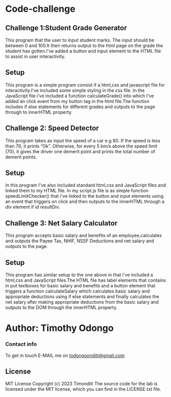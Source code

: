 # Code-challenge
## Challenge 1:Student Grade Generator

 This program that the user to input student marks. The input should be between 0 and 100.It then returns output to the html page on the grade the student has gotten.I've added a button and input element to the HTML file to assist in user interactivity.
 ## Setup
 This program is a simple program consist if a html,css and javascript file for interactivity.I've included some simple styling in the css file.
In the JavaScript file i've included a function calculateGrade() into which I've added an click event from my button tag in the html file.The function includes if else statements for different grades and outputs to the page through to innerHTML property.

 ## Challenge 2: Speed Detector
 
 This program takes as input the speed of a car e.g 80. If the speed is less than 70, it prints “Ok”. Otherwise, for every 5 km/s above the speed limit (70), it gives the driver one demerit point and prints the total number of demerit points.
## Setup
In this program I've also included standard html,css and JavaScript files and linked them to my HTML file.
In my script.js file is as simple function speedLimitChecker() that i've linked to the button and input elements using an event that triggers on click and then outputs to the innerHTML through a div element if id resultDiv.

  
## Challenge 3: Net Salary Calculator

This program accepts basic salary and benefits of an employee,calculates and outputs the Payee Tax, NHIF, NSSF Deductions and net salary and outputs to the page.
## Setup
This program has similar setup to the one above in that i've included a html,css and JavaScript files.The HTML file has label elements that contains in put textboxes for basic salary and benefits and a button element that triggers a function calculateSalary which calculates basic salary and appropriate deductions using if else statements and finally calculates the net salary after making appropriate deductions from the basic salary and outputs to the DOM through the innerHTML property.

# Author: Timothy Odongo
   ### Contact info
To get in touch E-MAIL me on todongoonditi@gmail.com

## License
 MIT License Copyright (c) 2023 Timonditi
The source code for the lab is licensed under the MIT license, which you can find in the LICENSE.txt file.



    
